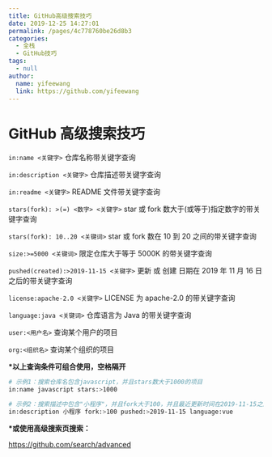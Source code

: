 ```yaml
---
title: GitHub高级搜索技巧
date: 2019-12-25 14:27:01
permalink: /pages/4c778760be26d8b3
categories:
  - 全栈
  - GitHub技巧
tags:
  - null
author:
  name: yifeewang
  link: https://github.com/yifeewang
---
```


# GitHub 高级搜索技巧

`in:name <关键字>`
仓库名称带关键字查询

`in:description <关键字>`
仓库描述带关键字查询

`in:readme <关键字>`
README 文件带关键字查询

<!-- more -->

`stars(fork): >(=) <数字> <关键字>`
star 或 fork 数大于(或等于)指定数字的带关键字查询

`stars(fork): 10..20 <关键词>`
star 或 fork 数在 10 到 20 之间的带关键字查询

`size:>=5000 <关键词>`
限定仓库大于等于 5000K 的带关键字查询

`pushed(created):>2019-11-15 <关键字>`
更新 或 创建 日期在 2019 年 11 月 16 日之后的带关键字查询

`license:apache-2.0 <关键字>`
LICENSE 为 apache-2.0 的带关键字查询

`language:java <关键词>`
仓库语言为 Java 的带关键字查询

`user:<用户名>`
查询某个用户的项目

`org:<组织名>`
查询某个组织的项目

**\*以上查询条件可组合使用，空格隔开**

```sh
# 示例1：搜索仓库名包含javascript，并且stars数大于1000的项目
in:name javascript stars:>1000

# 示例2：搜索描述中包含"小程序"，并且fork大于100，并且最近更新时间在2019-11-15之后的，并且使用开发语言为vue的项目
in:description 小程序 fork:>100 pushed:>2019-11-15 language:vue
```

**\*或使用高级搜索页搜索：**

<https://github.com/search/advanced>

 
 <comment/> 
 